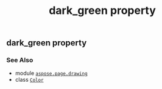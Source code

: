 ﻿---
title: dark_green property
second_title: Aspose.Page for Python via .NET API References
description: 
type: docs
weight: 380
url: /python-net/aspose.page.drawing/color/dark_green/
is_root: false
---

## dark_green property


### See Also
* module [`aspose.page.drawing`](../../)
* class [`Color`](/page/python-net/aspose.page.drawing/color)
